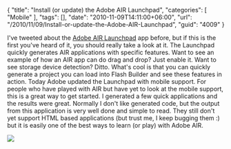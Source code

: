 {
	"title": "Install (or update) the Adobe AIR Launchpad",
	"categories": [
		"Mobile"
	],
	"tags": [],
	"date": "2010-11-09T14:11:00+06:00",
	"url": "/2010/11/09/Install-or-update-the-Adobe-AIR-Launchpad",
	"guid": "4009"
}

I've tweeted about the <a href="http://labs.adobe.com/technologies/airlaunchpad/">Adobe AIR Launchpad</a> app before, but if this is the first you've heard of it, you should really take a look at it. The Launchpad quickly generates AIR applications with specific features. Want to see an example of how an AIR app can do drag and drop? Just enable it. Want to see storage device detection? Ditto. What's cool is that you can quickly generate a project you can load into Flash Builder and see these features in action. Today Adobe updated the Launchpad with mobile support. For people who have played with AIR but have yet to look at the mobile support, this is a great way to get started. I generated a few quick applications and the results were great. Normally I don't like generated code, but the output from this application is very well done and simple to read. They still don't yet support HTML based applications (but trust me, I keep bugging them :) but it is easily one of the best ways to learn (or play) with Adobe AIR.

<img src="http://www.raymondcamden.com/images/screen41.png" />
